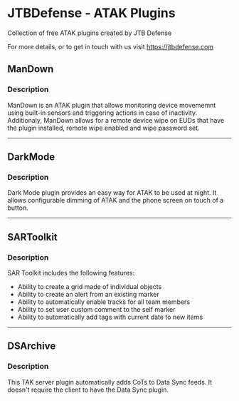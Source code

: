 # JTBDefense - ATAK Plugins
Collection of free ATAK plugins created by JTB Defense

For more details, or to get in touch with us visit https://jtbdefense.com


## ManDown

### Description 

ManDown is an ATAK plugin that allows monitoring device movememnt using built-in sensors and triggering actions in case of inactivity.
Additionaly, ManDown allows for a remote device wipe on EUDs that have the plugin installed, remote wipe enabled and wipe password set.

---

## DarkMode

### Description

Dark Mode plugin provides an easy way for ATAK to be used at night. It allows configurable dimming of ATAK and the phone screen on touch of a button.

---

## SARToolkit

### Description

SAR Toolkit includes the following features:
- Ability to create a grid made of individual objects
- Ability to create an alert from an existing marker
- Ability to automatically enable tracks for all team members
- Ability to set user custom comment to the self marker
- Ability to automatically add tags with current date to new items


---

## DSArchive

### Description

This TAK server plugin automatically adds CoTs to Data Sync feeds. It doesn't require the client to have the Data Sync plugin.

